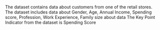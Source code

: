 The dataset contains data about customers from one of the retail stores. The dataset includes data about Gender, Age, Annual Income, Spending score, Profession, Work Experience, Family size about data
The Key Point Indicator from the dataset is Spending Score

